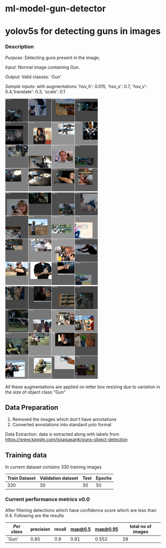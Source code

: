 # ml-model-gun-detector
# yolov5s for detecting guns in images

### Description

_Purpose_: Detecting guns present in the image; 

_Input_: Normal image containing Gun.

_Output_: Valid classes: 'Gun'

_Sample inputs:_ with augmentations 'hsv_h': 0.015, 'hsv_s': 0.7, 'hsv_v': 0.4,'translate': 0.3, 'scale': 0.1 

<img src="./assets/sample.jpg" width="300" height="300"/> <img src="./assets/sample3.jpg" width="300" height="300"/> <img src="./assets/sample2.jpg" width="300" height="300"/>

All these augmentations are applied on letter box resizing due to variation in the size of object class "Gun"

## Data Preparation
  1. Removed the images which don't have annotations 
  2. Converted annotations into standard yolo format
    
  Data Extraction: data is extracted along with labels from https://www.kaggle.com/issaisasank/guns-object-detection
    
## Training data 

In current dataset contains 330 training images

 Train Dataset | Validation dataset| Test | Epochs|
| --- | --- |  --- |--- |
| 330| 30| 30 |50 |



### Current performance metrics v0.0

After filtering detections which have confidence score which are less than 0.4. 
Following are the results

| _Per class_ |precision    |recall  |map@0.5  |map@0.95 | total no of images |
| --- | --- | --- | --- | --- | ---
| 'Gun' | 0.85 | 0.9 | 0.91 |0.552 | 28 |

